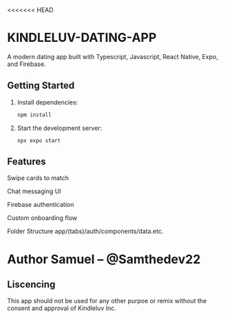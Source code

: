 <<<<<<< HEAD

# KINDLELUV-DATING-APP

A modern dating app built with Typescript, Javascript, React Native, Expo, and Firebase.

## Getting Started

1. Install dependencies:
   ```bash
   npm install
   ```
2. Start the development server:
   ```Terminal
   npx expo start
   ```

## Features

Swipe cards to match

Chat messaging UI

Firebase authentication

Custom onboarding flow

Folder Structure
app/(tabs)/auth/components/data.etc.

Author
Samuel – @Samthedev22
=======


## Liscencing 
This app should not be used for any other purpoe or remix without the consent and approval of Kindleluv Inc. 